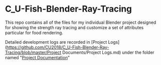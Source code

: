 # C_U-Fish-Blender-Ray-Tracing
 This repo contains all of the files for my individual Blender project designed for showing the strength ray tracing and customize a set of attributes particular for food rendering.



Detailed development logs are recorded in [Project Logs](https://github.com/CU2018/C_U-Fish-Blender-Ray-Tracing/blob/master/Project Documents/Project Logs.md) under the folder named "[Project Documentation](https://github.com/CU2018/C_U-Fish-Blender-Ray-Tracing/tree/master/Project%20Documents)"
